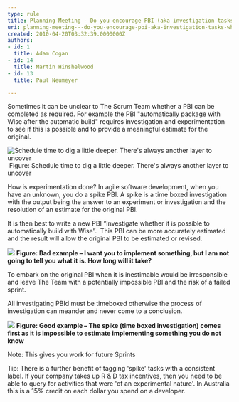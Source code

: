 ```yaml
---
type: rule
title: Planning Meeting - Do you encourage PBI (aka investigation tasks) when a PBI is inestimable?
uri: planning-meeting---do-you-encourage-pbi-aka-investigation-tasks-when-a-pbi-is-inestimable
created: 2010-04-20T03:32:39.0000000Z
authors:
- id: 1
  title: Adam Cogan
- id: 14
  title: Martin Hinshelwood
- id: 13
  title: Paul Neumeyer

---
```


 
Sometimes it can be unclear to The Scrum Team whether a PBI can be completed as required.  For example the PBI "automatically package with Wise after the automatic build" requires investigation and experimentation to see if this is ​possible and to provide a meaningful estimate for the original.
 
![Schedule time to dig a little deeper. There's always another layer to uncover](/PublishingImages/ProjectManagement_DigaLittleDeeper.jpg) Figure: Schedule time to dig a little deeper. There's always another layer to uncover



How is experimentation done? In agile software devel​opment, when you have an unknown, you do a spike PBI.  A spike is a time boxed investigation with the output being the answer to an experiment or investigation and the resolution of an estimate for the original PBI.

It is then best to write a new PBI “Investigate whether it is possible to automatically build with Wise”.  This PBI can be more accurately estimated and the result will allow the original PBI to be estimated or revised.

![](/PublishingImages/RuleEncouragingInvestigationStoriesBad.png)
**Figure: Bad example – I want you to implement something, but I am not going to tell you what it is. How long will it take?**

To embark on the original PBI when it is inestimable would be irresponsible and leave The Team with a potentially impossible PBI and the risk of a failed sprint.

All investigating PBId ​must be timeboxed otherwise the process of investigation can meander and never come to a conclusion.

![](/PublishingImages/RuleEncouragingInvestigationStoriesGood.png) 
**Figure: Good example – The spike (time boxed investigation) comes first as it is impossible to estimate implementing something you do not know**

Note: This gives you work for future Sprints

Tip: There is a further benefit of tagging 'spike' tasks with a consistent label. If your company takes up R & D tax incentives, then you need to be able to query for activities that were 'of an experimental nature'. In Australia this is a 15% credit on each dollar you spend on a developer.

